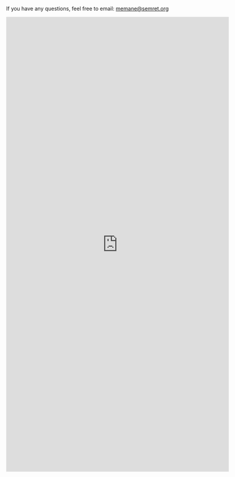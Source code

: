 If you have any questions, feel free to email: memane@semret.org

<iframe src="https://docs.google.com/forms/d/e/1FAIpQLSdZrw2dt99hgHTbLkcW0wZTNEMoJkzgwQqppbWTZhDwZKjRtA/viewform?hl=en" width="600" height="1225" style="border:0;" allowfullscreen="" loading="lazy"> </iframe>
